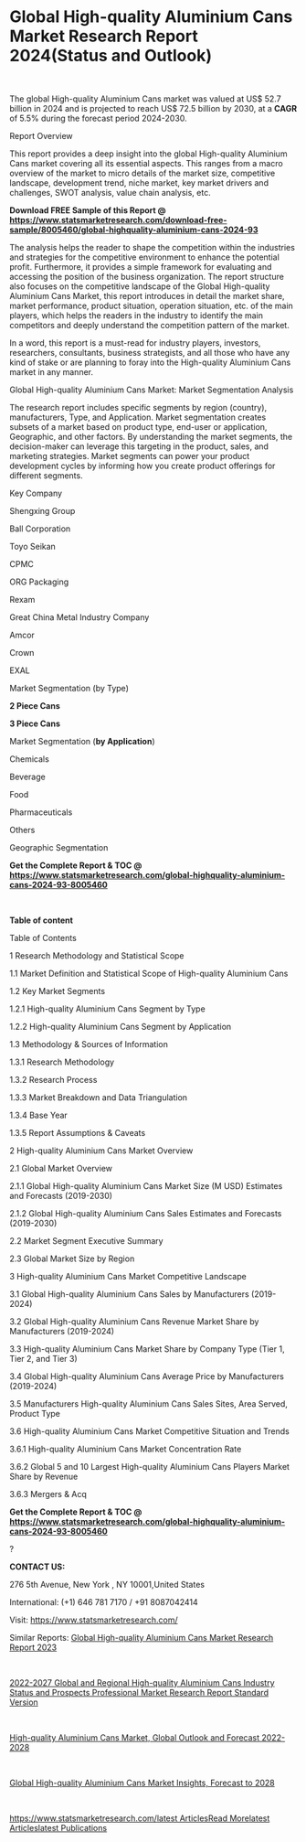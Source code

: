 <h1>Global High-quality Aluminium Cans Market Research Report 2024(Status and Outlook)</h1><br/><p>The global High-quality Aluminium Cans market was valued at US$ 52.7 billion in 2024 and is projected to reach US$ 72.5 billion by 2030, at a <strong>CAGR</strong> of 5.5% during the forecast period 2024-2030.</p>
 
 
 
 <p>Report Overview</p>
 
 
 
 <p>This report provides a deep insight into the global High-quality Aluminium Cans market covering all its essential aspects. This ranges from a macro overview of the market to micro details of the market size, competitive landscape, development trend, niche market, key market drivers and challenges, SWOT analysis, value chain analysis, etc.</p>
 
 
 
 <p><strong>Download FREE Sample of this Report @ <a href="https://www.statsmarketresearch.com/download-free-sample/8005460/global-highquality-aluminium-cans-2024-93">https://www.statsmarketresearch.com/download-free-sample/8005460/global-highquality-aluminium-cans-2024-93</a></strong></p>
 
 
 
 <p>The analysis helps the reader to shape the competition within the industries and strategies for the competitive environment to enhance the potential profit. Furthermore, it provides a simple framework for evaluating and accessing the position of the business organization. The report structure also focuses on the competitive landscape of the Global High-quality Aluminium Cans Market, this report introduces in detail the market share, market performance, product situation, operation situation, etc. of the main players, which helps the readers in the industry to identify the main competitors and deeply understand the competition pattern of the market.</p>
 
 
 
 <p>In a word, this report is a must-read for industry players, investors, researchers, consultants, business strategists, and all those who have any kind of stake or are planning to foray into the High-quality Aluminium Cans market in any manner.</p>
 
 
 
 <p>Global High-quality Aluminium Cans Market: Market Segmentation Analysis</p>
 
 
 
 <p>The research report includes specific segments by region (country), manufacturers, Type, and Application. Market segmentation creates subsets of a market based on product type, end-user or application, Geographic, and other factors. By understanding the market segments, the decision-maker can leverage this targeting in the product, sales, and marketing strategies. Market segments can power your product development cycles by informing how you create product offerings for different segments.</p>
 
 
 
 <p>Key Company</p>
 
 
 
 <p>Shengxing Group</p>
 
 
 
 <p>Ball Corporation</p>
 
 
 
 <p>Toyo Seikan</p>
 
 
 
 <p>CPMC</p>
 
 
 
 <p>ORG Packaging</p>
 
 
 
 <p>Rexam</p>
 
 
 
 <p>Great China Metal Industry Company</p>
 
 
 
 <p>Amcor</p>
 
 
 
 <p>Crown</p>
 
 
 
 <p>EXAL</p>
 
 
 
 <p>Market Segmentation (by Type)</p>
 
 
 
 <p><strong>2 Piece Cans</strong></p>
 
 
 
 <p><strong>3 Piece Cans</strong></p>
 
 
 
 <p>Market Segmentation (<strong>by Application</strong>)</p>
 
 
 
 <p>Chemicals</p>
 
 
 
 <p>Beverage</p>
 
 
 
 <p>Food</p>
 
 
 
 <p>Pharmaceuticals</p>
 
 
 
 <p>Others</p>
 
 
 
 <p>Geographic Segmentation</p>
 
 
 
 <div><b>Get the Complete Report & TOC @ <a href="https://www.statsmarketresearch.com/global-highquality-aluminium-cans-2024-93-8005460">https://www.statsmarketresearch.com/global-highquality-aluminium-cans-2024-93-8005460</a></b></div>
 
 
 
 <p><br />
 
 <b>Table of content</b></p>
 
 
 
 <p>Table of Contents<br />
 
 1 Research Methodology and Statistical Scope<br />
 
 1.1 Market Definition and Statistical Scope of High-quality Aluminium Cans<br />
 
 1.2 Key Market Segments<br />
 
 1.2.1 High-quality Aluminium Cans Segment by Type<br />
 
 1.2.2 High-quality Aluminium Cans Segment by Application<br />
 
 1.3 Methodology & Sources of Information<br />
 
 1.3.1 Research Methodology<br />
 
 1.3.2 Research Process<br />
 
 1.3.3 Market Breakdown and Data Triangulation<br />
 
 1.3.4 Base Year<br />
 
 1.3.5 Report Assumptions & Caveats<br />
 
 2 High-quality Aluminium Cans Market Overview<br />
 
 2.1 Global Market Overview<br />
 
 2.1.1 Global High-quality Aluminium Cans Market Size (M USD) Estimates and Forecasts (2019-2030)<br />
 
 2.1.2 Global High-quality Aluminium Cans Sales Estimates and Forecasts (2019-2030)<br />
 
 2.2 Market Segment Executive Summary<br />
 
 2.3 Global Market Size by Region<br />
 
 3 High-quality Aluminium Cans Market Competitive Landscape<br />
 
 3.1 Global High-quality Aluminium Cans Sales by Manufacturers (2019-2024)<br />
 
 3.2 Global High-quality Aluminium Cans Revenue Market Share by Manufacturers (2019-2024)<br />
 
 3.3 High-quality Aluminium Cans Market Share by Company Type (Tier 1, Tier 2, and Tier 3)<br />
 
 3.4 Global High-quality Aluminium Cans Average Price by Manufacturers (2019-2024)<br />
 
 3.5 Manufacturers High-quality Aluminium Cans Sales Sites, Area Served, Product Type<br />
 
 3.6 High-quality Aluminium Cans Market Competitive Situation and Trends<br />
 
 3.6.1 High-quality Aluminium Cans Market Concentration Rate<br />
 
 3.6.2 Global 5 and 10 Largest High-quality Aluminium Cans Players Market Share by Revenue<br />
 
 3.6.3 Mergers & Acq</p>
 
 
 
 <div><b>Get the Complete Report & TOC @ <a href="https://www.statsmarketresearch.com/global-highquality-aluminium-cans-2024-93-8005460">https://www.statsmarketresearch.com/global-highquality-aluminium-cans-2024-93-8005460</a></b></div>
 
 
 
 <p>? </p>
 
 
 
 <p><b>CONTACT US:</b><br />
 
 276 5th Avenue, New York , NY 10001,United States<br />
 
 International: (+1) 646 781 7170 / +91 8087042414<br />
 
 Visit: <a href="https://www.statsmarketresearch.com/">https://www.statsmarketresearch.com/</a><br />
 
 Similar Reports: <a href="https://www.statsmarketresearch.com/global-highquality-aluminium-cans-2024-93-8005460">Global High-quality Aluminium Cans Market Research Report 2023</a><br />
 
 <br />
 
 <a href="https://www.statsmarketresearch.com/global-highquality-aluminium-cans-2024-93-8005460">2022-2027 Global and Regional High-quality Aluminium Cans Industry Status and Prospects Professional Market Research Report Standard Version</a><br />
 
 <br />
 
 <a href="https://www.statsmarketresearch.com/global-highquality-aluminium-cans-2024-93-8005460">High-quality Aluminium Cans Market, Global Outlook and Forecast 2022-2028</a><br />
 
 <br />
 
 <a href="https://www.statsmarketresearch.com/global-highquality-aluminium-cans-2024-93-8005460">Global High-quality Aluminium Cans Market Insights, Forecast to 2028</a><br />
 
 <br />
 
 <a href="https://gyeongbokgung.com">https://www.statsmarketresearch.com/</a><a href="https://hallyeomaritime.com">latest Articles</a><a href="https://jingwansa.com">Read More</a><a href="https://nguoiviet.jp/">latest Articles</a><a href="https://www.intelmarketresearch.com/">latest Publications</a></p>